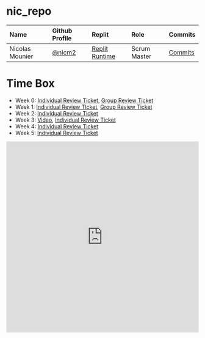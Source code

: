 # nic_repo 

Name | Github Profile | Replit | Role | Commits |
| :---- | :---- | :---- | :---- | :---- |
| Nicolas Mounier | [@nicm2](https://github.com/nicm2) | [Replit Runtime](https://replit.com/@nicm21/nicrepo-3) | Scrum Master | [Commits](https://github.com/Reem57/n224-too/graphs/contributors) |

# Time Box 

- Week 0: [Individual Review Ticket](https://github.com/nicm2/nic_repo/issues/1), [Group Review Ticket](https://github.com/Reem57/n224-too/issues/1)
- Week 1: [Individual Review TIcket](https://github.com/nicm2/nic_repo/issues/2), [Group Review Ticket](https://github.com/Reem57/n224-too/issues/6)
- Week 2: [Individual Review Ticket](https://github.com/nicm2/nic_repo/issues/3)
- Week 3: [Video](https://drive.google.com/file/d/1NahKGmKcQP8UsqvYuZ6CB2Q8hkvj64LI/view?usp=sharing), [Individual Review Ticket](https://github.com/nicm2/nic_repo/issues/5)
- Week 4: [Individual Review Ticket](https://github.com/nicm2/nic_repo/issues/6)
- Week 5: [Individual Review Ticket](https://github.com/nicm2/nic_repo/issues/7)
<iframe frameborder="0" width="100%" height="500px" src="https://replit.com/@nicm21/nicrepo-3?embed=true"></iframe>

